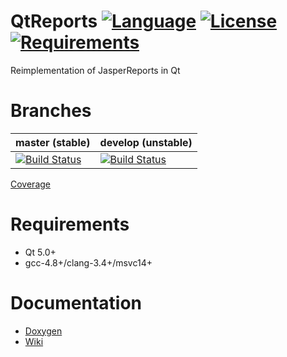 # QtReports [![Language](https://img.shields.io/badge/language-C++11-blue.svg)](https://github.com/PO-31/QtReports/search?l=cpp) [![License](https://img.shields.io/badge/license-MIT-blue.svg)](https://github.com/PO-31/QtReports/blob/master/LICENSE.txt) [![Requirements](https://img.shields.io/badge/requirements-Qt5-red.svg)](https://github.com/PO-31/QtReports/blob/master/CMakeLists.txt)
Reimplementation of JasperReports in Qt

Branches
========

master (stable) | develop (unstable)
--------------- | -----------------
[![Build Status](https://api.travis-ci.org/PO-31/QtReports.svg?branch=master)](https://travis-ci.org/PO-31/QtReports)| [![Build Status](https://api.travis-ci.org/PO-31/QtReports.svg?branch=develop)](https://travis-ci.org/PO-31/QtReports)
[Coverage](http://po-31.github.io/QtReports)

# Requirements
+ Qt 5.0+
+ gcc-4.8+/clang-3.4+/msvc14+

# Documentation
* [Doxygen](http://po-31.github.io/)
* [Wiki](https://github.com/PO-31/QtReports/wiki)
